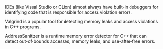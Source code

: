 IDEs (like Visual Studio or CLion) almost always have built-in debuggers for identifying code that is responsible for access violation errors.

Valgrind is a popular tool for detecting memory leaks and access violations in C++ programs.

AddressSanitizer is a runtime memory error detector for C++ that can detect out-of-bounds accesses, memory leaks, and use-after-free errors.